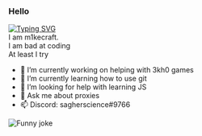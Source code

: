 ### Hello
<a href="https://git.io/typing-svg"><img src="https://readme-typing-svg.demolab.com?font=Fira+Code&duration=3000&pause=1000&width=435&lines=Hello!++I+am+Mikecraft.;I+do+HTML+CSS+and+JS.;I+am+bad+at+it." alt="Typing SVG" /></a><br>
I am m1kecraft.<br>
I am bad at coding<br>
At least I try<br>
- 🔭 I’m currently working on helping with 3kh0 games
- 🌱 I’m currently learning how to use git
- 🤔 I’m looking for help with learning JS
- 💬 Ask me about proxies
- 📫 Discord: sagherscience#9766
<img src="https://readme-jokes.vercel.app/api" alt="Funny joke" />
